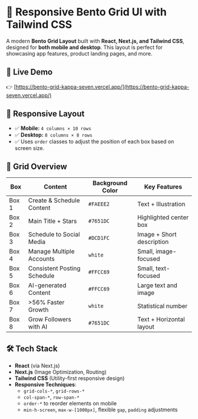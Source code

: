 # 🎯 Responsive Bento Grid UI with Tailwind CSS

A modern **Bento Grid Layout** built with **React, Next.js, and Tailwind CSS**, designed for **both mobile and desktop**. This layout is perfect for showcasing app features, product landing pages, and more.

## 🔗 Live Demo

👉 [https://bento-grid-kappa-seven.vercel.app/](https://bento-grid-kappa-seven.vercel.app/)

## 📱 Responsive Layout

- ✅ **Mobile:** `4 columns × 10 rows`
- ✅ **Desktop:** `8 columns × 8 rows`
- ✅ Uses `order` classes to adjust the position of each box based on screen size.

## 🧱 Grid Overview

| Box  | Content                         | Background Color | Key Features |
|------|---------------------------------|------------------|--------------|
| Box 1 | Create & Schedule Content       | `#FAEEE2`        | Text + Illustration |
| Box 2 | Main Title + Stars              | `#7651DC`        | Highlighted center box |
| Box 3 | Schedule to Social Media        | `#DCD1FC`        | Image + Short description |
| Box 4 | Manage Multiple Accounts        | `white`          | Small, image-focused |
| Box 5 | Consistent Posting Schedule     | `#FFCC69`        | Small, text-focused |
| Box 6 | AI-generated Content            | `#FFCC69`        | Large text and image |
| Box 7 | >56% Faster Growth              | `white`          | Statistical number |
| Box 8 | Grow Followers with AI          | `#7651DC`        | Text + Horizontal layout |

## 🛠️ Tech Stack

- **React** (via Next.js)
- **Next.js** (Image Optimization, Routing)
- **Tailwind CSS** (Utility-first responsive design)
- **Responsive Techniques**:
  - `grid-cols-*`, `grid-rows-*`
  - `col-span-*`, `row-span-*`
  - `order-*` to reorder elements on mobile
  - `min-h-screen`, `max-w-[1000px]`, flexible `gap`, `padding` adjustments

